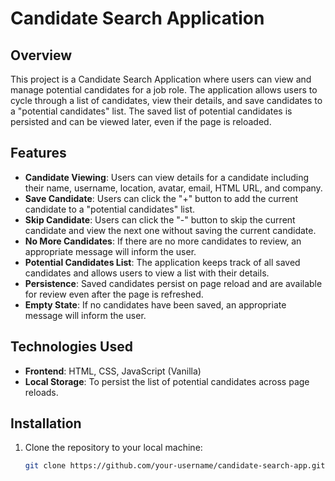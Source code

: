 # Candidate Search Application

## Overview

This project is a Candidate Search Application where users can view and manage potential candidates for a job role. The application allows users to cycle through a list of candidates, view their details, and save candidates to a "potential candidates" list. The saved list of potential candidates is persisted and can be viewed later, even if the page is reloaded.

## Features

- **Candidate Viewing**: Users can view details for a candidate including their name, username, location, avatar, email, HTML URL, and company.
- **Save Candidate**: Users can click the "+" button to add the current candidate to a "potential candidates" list.
- **Skip Candidate**: Users can click the "-" button to skip the current candidate and view the next one without saving the current candidate.
- **No More Candidates**: If there are no more candidates to review, an appropriate message will inform the user.
- **Potential Candidates List**: The application keeps track of all saved candidates and allows users to view a list with their details.
- **Persistence**: Saved candidates persist on page reload and are available for review even after the page is refreshed.
- **Empty State**: If no candidates have been saved, an appropriate message will inform the user.

## Technologies Used

- **Frontend**: HTML, CSS, JavaScript (Vanilla)
- **Local Storage**: To persist the list of potential candidates across page reloads.

## Installation

1. Clone the repository to your local machine:
   ```bash
   git clone https://github.com/your-username/candidate-search-app.git
